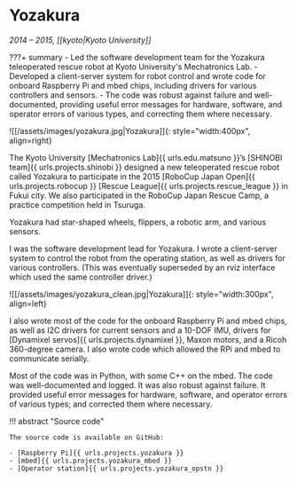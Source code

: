 # Yozakura
_2014 &ndash; 2015, [[kyoto|Kyoto University]]_

???+ summary
    - Led the software development team for the Yozakura teleoperated rescue robot at Kyoto University's Mechatronics Lab.
    - Developed a client-server system for robot control and wrote code for onboard Raspberry Pi and mbed chips,
      including drivers for various controllers and sensors.
    - The code was robust against failure and well-documented, providing useful error messages for hardware, software,
      and operator errors of various types, and correcting them where necessary.

![[/assets/images/yozakura.jpg|Yozakura]]{: style="width:400px", align=right}

The Kyoto University [Mechatronics Lab]{{ urls.edu.matsuno }}’s
[SHINOBI team]{{ urls.projects.shinobi }} designed a new teleoperated rescue robot
called Yozakura to participate in the 2015 [RoboCup Japan Open]{{ urls.projects.robocup }}
[Rescue League]{{ urls.projects.rescue_league }} in Fukui city.
We also participated in the RoboCup Japan Rescue Camp, a practice competition held in Tsuruga.

Yozakura had star-shaped wheels, flippers, a robotic arm, and various sensors.

I was the software development lead for Yozakura.
I wrote a client-server system to control the robot from the operating station,
as well as drivers for various controllers.
(This was eventually superseded by an rviz interface which used the same controller driver.)

![[/assets/images/yozakura_clean.jpg|Yozakura]]{: style="width:300px", align=left}


I also wrote most of the code for the onboard Raspberry Pi and mbed chips,
as well as I2C drivers for current sensors and a 10-DOF IMU,
drivers for [Dynamixel servos]{{ urls.projects.dynamixel }}, Maxon motors, and a Ricoh 360-degree camera.
I also wrote code which allowed the RPi and mbed to communicate serially.

Most of the code was in Python, with some C++ on the mbed.
The code was well-documented and logged.
It was also robust against failure.
It provided useful error messages for hardware, software, and operator errors of various types;
and corrected them where necessary.

!!! abstract "Source code"

    The source code is available on GitHub:

    - [Raspberry Pi]{{ urls.projects.yozakura }}
    - [mbed]{{ urls.projects.yozakura_mbed }}
    - [Operator station]{{ urls.projects.yozakura_opstn }}
